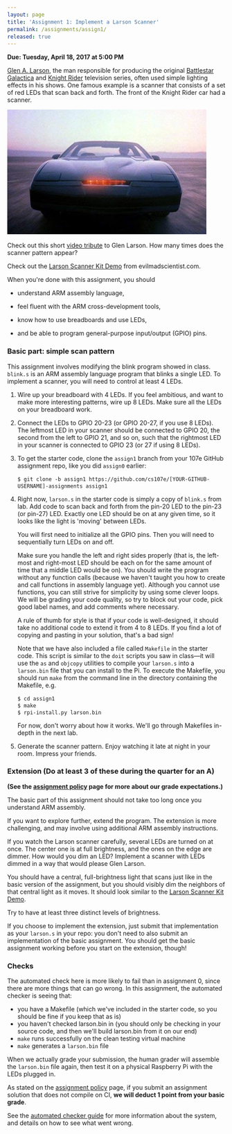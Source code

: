 ```yaml
---
layout: page
title: 'Assignment 1: Implement a Larson Scanner'
permalink: /assignments/assign1/
released: true
---
```


**Due: Tuesday, April 18, 2017 at 5:00 PM**

[Glen A. Larson](http://en.wikipedia.org/wiki/Glen_A._Larson),
the man responsible for producing
the original
[Battlestar Galactica](http://en.wikipedia.org/wiki/Battlestar_Galactica)
and
[Knight Rider](http://en.wikipedia.org/wiki/Knight_Rider_%281982_TV_series%29)
television series,
often used simple lighting effects in his shows.
One famous example is a scanner
that consists of a set of red LEDs that scan back and forth.
The front of the Knight Rider car had a scanner.

![Knight Rider Car](images/knightrider.jpg)

Check out this short
[video tribute](https://www.youtube.com/watch?v=hDUoyeMLxqM)
to Glen Larson.
How many times does the scanner pattern appear?

Check out the [Larson Scanner Kit Demo](https://www.youtube.com/watch?v=yYawDGDsmjk) from evilmadscientist.com.

When you're done with this assignment, you should

- understand ARM assembly language,

- feel fluent with the ARM cross-development tools,

- know how to use breadboards and use LEDs,

- and be able to program general-purpose input/output (GPIO) pins.

### Basic part: simple scan pattern

This assignment involves modifying the blink program showed in class.
`blink.s` is an ARM assembly language program that blinks a single LED.
To implement a scanner, you will need to control at least 4 LEDs.

1. Wire up your breadboard with 4 LEDs.
If you feel ambitious,
and want to make more interesting patterns,
wire up 8 LEDs.
Make sure all the LEDs on your breadboard work.

2. Connect the LEDs to GPIO 20-23 (or GPIO 20-27, if you use 8
LEDs). The leftmost LED in your scanner should be connected to GPIO
20, the second from the left to GPIO 21, and so on, such that the
rightmost LED in your scanner is connected to GPIO 23 (or 27 if using
8 LEDs).

3. To get the starter code, clone the `assign1` branch from your 107e
GitHub assignment repo, like you did `assign0` earlier:

   ```
   $ git clone -b assign1 https://github.com/cs107e/[YOUR-GITHUB-USERNAME]-assignments assign1
   ```

4. Right now, `larson.s` in the starter code is simply a copy of `blink.s`
from lab. Add code to scan back and forth from the pin-20 LED to the pin-23 (or
pin-27) LED. Exactly one LED should be on at any given time, so it
looks like the light is 'moving' between LEDs.

   You will first need to initialize all the GPIO pins.
   Then you will need to sequentially turn LEDs on and off.

   Make sure you handle the left and right sides properly
   (that is, the left-most and right-most LED should be each on for the
   same amount of time that a middle LED would be on).
   You should write the program without any function calls
   (because we haven't taught you how to create and call functions
   in assembly language yet). Although you cannot use functions, you can still
   strive for simplicity by using some clever loops. We will be grading your code
   quality, so try to block out your code, pick good label names, and add comments
   where necessary.

   A rule of thumb for style is that if your code is well-designed, it
   should take no additional code to extend it from 4 to 8 LEDs. If
   you find a lot of copying and pasting in your solution, that's a
   bad sign!

   Note that we have also included a file called `Makefile` in the starter code. This script
   is similar to the `doit` scripts you saw in class&mdash;it will use the `as` and `objcopy` utilities
   to compile your `larson.s` into a `larson.bin` file that you can install to the Pi. To execute
   the Makefile, you should run `make` from the command line in the directory containing the Makefile, e.g.

   ```
   $ cd assign1
   $ make
   $ rpi-install.py larson.bin
   ```

   For now, don't worry about how it works. We'll go through Makefiles in-depth in the next lab.

5. Generate the scanner pattern.
Enjoy watching it late at night in your room.
Impress your friends.

### Extension (Do at least 3 of these during the quarter for an A)

**(See the [assignment policy](/assignments/) page for more about our grade expectations.)**

The basic part of this assignment should not take too long once you
understand ARM assembly.

If you want to explore further, extend the program.
The extension is more challenging, and
may involve using additional ARM assembly instructions.

<!---
1 Program up 4 more patterns.
If you want ideas,
check out some of these
[patterns](https://www.youtube.com/watch?v=uUlkumlkryo#t=17).
-->

If you watch the Larson scanner carefully,
several LEDs are turned on at once.
The center one is at full brightness,
and the ones on the edge are dimmer.
How would you dim an LED?
Implement a scanner with LEDs dimmed
in a way that would please Glen Larson.

You should have a central, full-brightness light that scans just like
in the basic version of the assignment, but you should visibly dim the
neighbors of that central light as it moves. It should look similar to
the
[Larson Scanner Kit Demo](https://www.youtube.com/watch?v=yYawDGDsmjk).

Try to have at least three distinct levels of brightness.

If you choose to implement the extension, just submit that
implementation as your `larson.s` in your repo: you don't need to also
submit an implementation of the basic assignment. You should get the
basic assignment working before you start on the extension, though!

### Checks

The automated check here is more likely to fail than in assignment 0,
since there are more things that can go wrong. In this assignment, the
automated checker is seeing
that:

- you have a Makefile (which we've included in the starter code, so
you should be fine if you keep that as is)
- you haven't checked larson.bin in (you should only be checking in
  your source code, and then we'll build larson.bin from it on our
  end)
- `make` runs successfully on the clean testing virtual machine
- `make` generates a `larson.bin` file

When we actually grade your submission, the human grader will assemble
the `larson.bin` file again, then test it on a physical Raspberry Pi
with the LEDs plugged in.

As stated on the [assignment policy](/assignments/) page, if you
submit an assignment solution that does not compile on CI, **we will
deduct 1 point from your basic grade**.

See the [automated checker guide](/guides/ci/) for more information
about the system, and details on how to see what went wrong.
